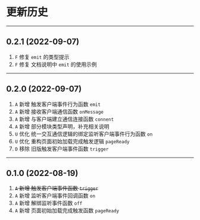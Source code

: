 # 更新历史

---

## 0.2.1 (2022-09-07)

1. `F` 修复 `emit` 的类型提示
2. `F` 修复 文档说明中 `emit` 的使用示例

---

## 0.2.0 (2022-09-07)

1. `A` 新增 触发客户端事件行为函数 `emit`
2. `A` 新增 接收客户端通信函数 `onMessage`
3. `A` 新增 与客户端建立通信连接函数 `connent`
4. `A` 新增 部分模块类型声明，补充相关说明
5. `U` 优化 统一交互通信逻辑的绑定监听客户端事件行为函数 `on`
6. `U` 优化 重构页面初始加载完成触发逻辑 `pageReady`
7. `D` 移除 旧版触发客户端事件函数 `trigger`

---

## 0.1.0 (2022-08-19)

1. ~~`A` 新增 触发客户端事件函数 `trigger`~~
2. `A` 新增 监听客户端事件回调函数 `on`
3. `A` 新增 解绑监听事件函数 `off`
4. `A` 新增 页面初始加载完成触发函数 `pageReady`
